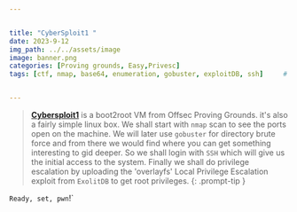 ```yaml
---


title: "CyberSploit1 "
date: 2023-9-12 
img_path: ../../assets/image
image: banner.png
categories: [Proving grounds, Easy,Privesc]
tags: [ctf, nmap, base64, enumeration, gobuster, exploitDB, ssh]     # TAG names should always be lowercase


---
```




> **[Cybersploit1](https://portal.offsec.com/labs/play)**  is a boot2root VM from Offsec Proving Grounds. it's also a fairly simple linux box. We shall start with `nmap` scan to see the ports open on the machine. We will later  use `gobuster` for directory brute force and from there we would find where you can get something interesting to gid deeper. So we shall login with `SSH`  which will give us the initial access to the system. Finally we shall do privilege escalation by uploading the 'overlayfs' Local Privilege Escalation  exploit from `ExolitDB` to get root privileges.
{: .prompt-tip }

`Ready, set, pwn`!` 

